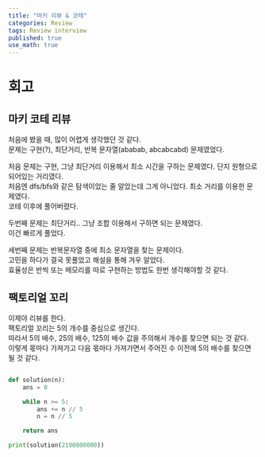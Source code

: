 ```yaml
---
title: "마키 리뷰 & 코테"
categories: Review
tags: Review interview
published: true
use_math: true
---
```


# 회고

## 마키 코테 리뷰

처음에 봤을 때, 많이 어렵게 생각했던 것 같다.  
문제는 구현(?), 최단거리, 반복 문자열(ababab, abcabcabd) 문제였었다.  

처음 문제는 구현, 그냥 최단거리 이용해서 최소 시간을 구하는 문제였다. 단지 원형으로 되어있는 거리였다.  
처음엔 dfs/bfs와 같은 탐색이었는 줄 알았는데 그게 아니었다. 최소 거리를 이용한 문제였다.  
코테 이후에 풀어버렸다.  

두번째 문제는 최단거리.. 그냥 조합 이용해서 구하면 되는 문제였다.  
이건 빠르게 풀었다.  

세번째 문제는 반복문자열 중에 최소 문자열을 찾는 문제이다.  
고민을 하다가 결국 못풀었고 해설을 통해 겨우 알았다.  
효율성은 반씩 또는 메모리를 따로 구현하는 방법도 한번 생각해야할 것 같다.  

## 팩토리얼 꼬리

이제야 리뷰를 한다.  
팩토리얼 꼬리는 5의 개수를 중심으로 생긴다.  
따라서 5의 배수, 25의 배수, 125의 배수 값을 주의해서 개수를 찾으면 되는 것 같다.  
이렇게 몫마다 가져가고 다음 몫마다 가져가면서 주어진 수 이전에 5의 배수를 찾으면 될 것 같다.  

```python

def solution(n):
    ans = 0

    while n >= 5:
        ans += n // 5
        n = n // 5

    return ans

print(solution(2100000000))



```